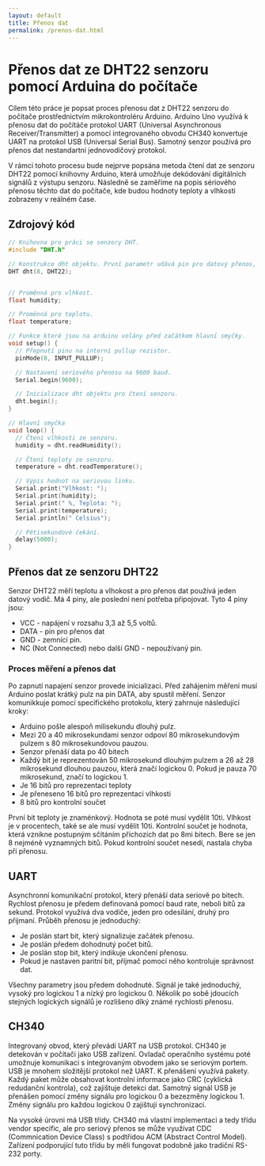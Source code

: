 ```yaml
---
layout: default
title: Přenos dat
permalink: /prenos-dat.html
---
```


# Přenos dat ze DHT22 senzoru pomocí Arduina do počítače

Cílem této práce je popsat proces přenosu dat z DHT22 senzoru do počítače prostřednictvím mikrokontroléru Arduino. Arduino Uno využívá k přenosu dat do počítáče protokol UART (Universal Asynchronous Receiver/Transmitter) a pomocí integrovaného obvodu CH340 konvertuje UART na protokol USB (Universal Serial Bus). Samotný senzor používá pro přenos dat nestandartní jednovodičový protokol.

V rámci tohoto procesu bude nejprve popsána metoda čtení dat ze senzoru DHT22 pomocí knihovny Arduino, která umožňuje dekódování digitálních signálů z výstupu senzoru. Následně se zaměříme na popis sériového přenosu těchto dat do počítače, kde budou hodnoty teploty a vlhkosti zobrazeny v reálném čase.

## Zdrojový kód

```c++
// Knihovna pro práci se senzory DHT.
#include "DHT.h"

// Konstrukce dht objektu. První parametr udává pin pro datový přenos, druhý typ senzoru.
DHT dht(8, DHT22);


// Proměnná pro vlhkost.
float humidity;

// Proměnná pro teplotu.
float temperature;

// Funkce které jsou na arduinu volány před začátkem hlavní smyčky.
void setup() {
  // Přepnutí pinu na interní pullup rezistor.
  pinMode(8, INPUT_PULLUP);

  // Nastavení seriového přenosu na 9600 baud.
  Serial.begin(9600);

  // Inicializace dht objektu pro čtení senzoru.
  dht.begin();
}

// Hlavní smyčka
void loop() {
  // Čtení vlhkosti ze senzoru.
  humidity = dht.readHumidity();

  // Čtení teploty ze senzoru.
  temperature = dht.readTemperature();

  // Výpis hodnot na seriovou linku.
  Serial.print("Vlhkost: ");                
  Serial.print(humidity);
  Serial.print(" %, Teplota: ");
  Serial.print(temperature);
  Serial.println(" Celsius");

  // Pětisekundové čekání.
  delay(5000);
}
```

## Přenos dat ze senzoru DHT22

Senzor DHT22 měří teplotu a vlhokost a pro přenos dat používá jeden datový vodič. Má 4 piny, ale poslední není potřeba připojovat. Tyto 4 piny jsou:

- VCC - napájení v rozsahu 3,3 až 5,5 voltů.
- DATA - pin pro přenos dat
- GND - zemnící pin.
- NC (Not Connected) nebo další GND - nepoužívaný pin.

### Proces měření a přenos dat

Po zapnutí napajení senzor provede inicializaci. Před zahájením měření musí Arduino poslat krátký pulz na pin DATA, aby spustil měření. Senzor komunikkuje pomocí specifického protokolu, který zahrnuje následující kroky:

- Arduino pošle alespoň milisekundu dlouhý pulz.
- Mezi 20 a 40 mikrosekundami senzor odpoví 80 mikrosekundovým pulzem s 80 mikrosekundovou pauzou.
- Senzor přenáší data po 40 bitech
- Každý bit je reprezentován 50 mikrosekund dlouhým pulzem a 26 až 28 mikrosekund dlouhou pauzou, která značí logickou 0. Pokud je pauza 70 mikrosekund, značí to logickou 1.
- Je 16 bitů pro reprezentaci teploty
- Je přeneseno 16 bitů pro reprezentaci vlhkosti
- 8 bitů pro kontrolní součet

První bit teploty je znaménkový. Hodnota se poté musí vydělit 10ti. Vlhkost je v procentech, také se ale musí vydělit 10ti. Kontrolní součet je hodnota, která vznikne postupným sčítáním příchozích dat po 8mi bitech. Bere se jen 8 nejméně vyznamných bitů. Pokud kontrolní součet nesedí, nastala chyba při přenosu.

## UART

Asynchronní komunikační protokol, který přenáší data seriově po bitech. Rychlost přenosu je předem definovaná pomocí baud rate, neboli bitů za sekund. Protokol využívá dva vodiče, jeden pro odesílání, druhý pro přijmaní. Průběh přenosu je jednoduchý:

- Je poslán start bit, který signalizuje začátek přenosu.
- Je poslán předem dohodnutý počet bitů.
- Je poslán stop bit, který indikuje ukončení přenosu.
- Pokud je nastaven paritní bit, příjmač pomocí něho kontroluje správnost dat.

Všechny parametry jsou předem dohodnuté. Signál je také jednoduchý, vysoký pro logickou 1 a nízký pro logickou 0. Několik po sobě jdoucích stejných logických signálů je rozlišeno díký známé rychlosti přenosu.

## CH340

Integrovaný obvod, který převádí UART na USB protokol. CH340 je detekován v počítači jako USB zařízení. Ovladač operačního systému poté umožnuje komunikaci s integrovaným obvodem jako se seriovým portem. USB je mnohem složitější protokol než UART. K přenášení využívá pakety. Každý paket může obsahovat kontrolní informace jako CRC (cyklická redudanční kontrola), což zajištuje detekci dat. Samotný signál USB je přenášen pomocí změny signálu pro logickou 0 a bezezměny logickou 1. Změny signálu pro každou logickou 0 zajištují synchronizaci.

Na vysoké úrovni má USB třídy. CH340 má vlastní implementaci a tedy třídu vendor specific, ale pro seriový přenos se může využívat CDC (Commnication Device Class) s podtřídou ACM (Abstract Control Model). Zařízení podporující tuto třídu by měli fungovat podobně jako tradiční RS-232 porty.